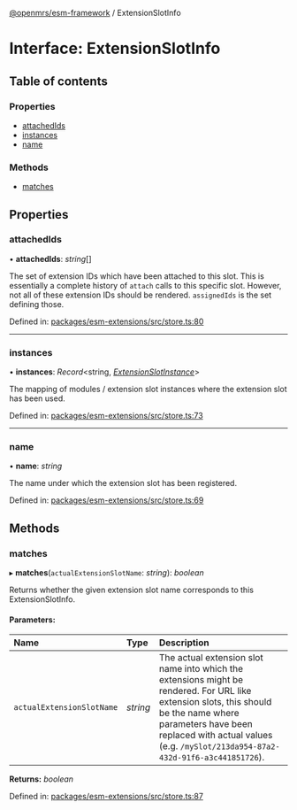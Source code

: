 [@openmrs/esm-framework](../API.md) / ExtensionSlotInfo

# Interface: ExtensionSlotInfo

## Table of contents

### Properties

- [attachedIds](extensionslotinfo.md#attachedids)
- [instances](extensionslotinfo.md#instances)
- [name](extensionslotinfo.md#name)

### Methods

- [matches](extensionslotinfo.md#matches)

## Properties

### attachedIds

• **attachedIds**: *string*[]

The set of extension IDs which have been attached to this slot.
This is essentially a complete history of `attach` calls to this specific slot.
However, not all of these extension IDs should be rendered.
`assignedIds` is the set defining those.

Defined in: [packages/esm-extensions/src/store.ts:80](https://github.com/openmrs/openmrs-esm-core/blob/master/packages/esm-extensions/src/store.ts#L80)

___

### instances

• **instances**: *Record*<string, [*ExtensionSlotInstance*](extensionslotinstance.md)\>

The mapping of modules / extension slot instances where the extension slot has been used.

Defined in: [packages/esm-extensions/src/store.ts:73](https://github.com/openmrs/openmrs-esm-core/blob/master/packages/esm-extensions/src/store.ts#L73)

___

### name

• **name**: *string*

The name under which the extension slot has been registered.

Defined in: [packages/esm-extensions/src/store.ts:69](https://github.com/openmrs/openmrs-esm-core/blob/master/packages/esm-extensions/src/store.ts#L69)

## Methods

### matches

▸ **matches**(`actualExtensionSlotName`: *string*): *boolean*

Returns whether the given extension slot name corresponds to this ExtensionSlotInfo.

#### Parameters:

Name | Type | Description |
:------ | :------ | :------ |
`actualExtensionSlotName` | *string* | The actual extension slot name into which the extensions might be rendered. For URL like extension slots, this should be the name where parameters have been replaced with actual values (e.g. `/mySlot/213da954-87a2-432d-91f6-a3c441851726`).    |

**Returns:** *boolean*

Defined in: [packages/esm-extensions/src/store.ts:87](https://github.com/openmrs/openmrs-esm-core/blob/master/packages/esm-extensions/src/store.ts#L87)
